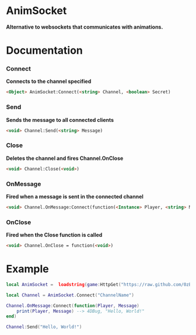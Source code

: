 # AnimSocket
**Alternative to websockets that communicates with animations.**
# Documentation
### Connect
**Connects to the channel specified**
```html
<Object> AnimSocket:Connect(<string> Channel, <boolean> Secret)
```
### Send
**Sends the message to all connected clients**
```html
<void> Channel:Send(<string> Message)
```
### Close
**Deletes the channel and fires Channel.OnClose**
```html
<void> Channel:Close(<void>)
```
### OnMessage
**Fired when a message is sent in the connected channel**
```html
<void> Channel.OnMessage:Connect(function(<Instance> Player, <string> Message))
```
### OnClose
**Fired when the Close function is called**
```html
<void> Channel.OnClose = function(<void>)
```
# Example
```lua
local AnimSocket =  loadstring(game:HttpGet("https://raw.github.com/0zBug/AnimSocket/main/main.lua"))()

local Channel = AnimSocket.Connect("ChannelName")

Channel.OnMessage:Connect(function(Player, Message)
	print(Player, Message) --> 4DBug, "Hello, World!"
end)

Channel:Send("Hello, World!")
```
